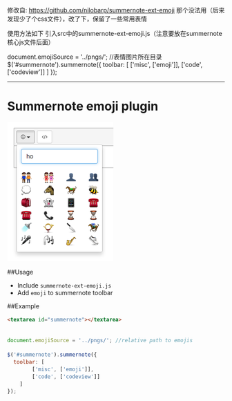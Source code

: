 修改自: <https://github.com/nilobarp/summernote-ext-emoji>
那个没法用（后来发现少了个css文件），改了下，保留了一些常用表情

使用方法如下
引入src中的summernote-ext-emoji.js（注意要放在summernote核心js文件后面）

document.emojiSource = '../pngs/'; //表情图片所在目录
$('#summernote').summernote({
  toolbar: [
		['misc', ['emoji']],
		['code', ['codeview']]
	]
});

--------------------------------------------

# Summernote emoji plugin

![Enoji Dropdown](src/screenshot.png)

##Usage

 - Include `summernote-ext-emoji.js`
 - Add `emoji` to summernote toolbar

##Example

```html
<textarea id="summernote"></textarea>
```

```javascript

document.emojiSource = '../pngs/'; //relative path to emojis

$('#summernote').summernote({
  toolbar: [
		['misc', ['emoji']],
		['code', ['codeview']]
	]
});
```
